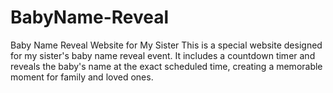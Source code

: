 # BabyName-Reveal
Baby Name Reveal Website for My Sister This is a special website designed for my sister's baby name reveal event. It includes a countdown timer and reveals the baby's name at the exact scheduled time, creating a memorable moment for family and loved ones.
